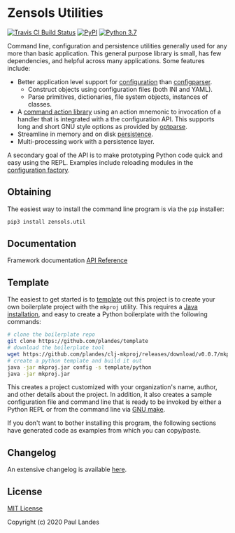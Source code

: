 # Zensols Utilities

[![Travis CI Build Status][travis-badge]][travis-link]
[![PyPI][pypi-badge]][pypi-link]
[![Python 3.7][python37-badge]][python37-link]

Command line, configuration and persistence utilities generally used for any
more than basic application.  This general purpose library is small, has few
dependencies, and helpful across many applications.  Some features include:

* Better application level support for [configuration] than [configparser].
  * Construct objects using configuration files (both INI and YAML).
  * Parse primitives, dictionaries, file system objects, instances of classes.
* A [command action library] using an action mnemonic to invocation of a
  handler that is integrated with a the configuration API.  This supports long
  and short GNU style options as provided by [optparse].
* Streamline in memory and on disk [persistence](doc/persistence.md).
* Multi-processing work with a persistence layer.

A secondary goal of the API is to make prototyping Python code quick and easy
using the REPL.  Examples include reloading modules in the [configuration
factory](doc/config.md#configuration-factory).


## Obtaining

The easiest way to install the command line program is via the `pip` installer:
```bash
pip3 install zensols.util
```

## Documentation

Framework documentation [API Reference](https://plandes.github.io/util/)


## Template

The easiest to get started is to [template] out this project is to create your
own boilerplate project with the `mkproj` utility.  This requires a [Java
installation], and easy to create a Python boilerplate with the following
commands:

```bash
# clone the boilerplate repo
git clone https://github.com/plandes/template
# download the boilerplate tool
wget https://github.com/plandes/clj-mkproj/releases/download/v0.0.7/mkproj.jar
# create a python template and build it out
java -jar mkproj.jar config -s template/python
java -jar mkproj.jar
```

This creates a project customized with your organization's name, author, and
other details about the project.  In addition, it also creates a sample
configuration file and command line that is ready to be invoked by either a
Python REPL or from the command line via [GNU make].

If you don't want to bother installing this program, the following sections
have generated code as examples from which you can copy/paste.


## Changelog

An extensive changelog is available [here](CHANGELOG.md).


## License

[MIT License](LICENSE.md)

Copyright (c) 2020 Paul Landes


<!-- links -->
[travis-link]: https://travis-ci.org/plandes/util
[travis-badge]: https://travis-ci.org/plandes/util.svg?branch=master
[pypi]: https://pypi.org/project/zensols.util/
[pypi-link]: https://pypi.python.org/pypi/zensols.util
[pypi-badge]: https://img.shields.io/pypi/v/zensols.util.svg
[python37-badge]: https://img.shields.io/badge/python-3.7-blue.svg
[python37-link]: https://www.python.org/downloads/release/python-370

[template]: https://github.com/plandes/template
[GNU make]: https://www.gnu.org/software/make/
[configparser]: https://docs.python.org/3/library/configparser.html
[Java installation]: https://java.com/en/download/
[optparse]: https://docs.python.org/3/library/optparse.html

[command action library]: doc/command-line.md
[configuration]: doc/config.md

